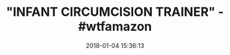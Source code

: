 ---
title: '"INFANT CIRCUMCISION TRAINER" - #wtfamazon'
name: 'Infant Circumcision Trainer, White'
date: '2018-01-04 15:36:13'
buy_now: >-
  https://www.amazon.com/Nasco-Infant-Circumcision-Trainer-White/dp/B0083Y0W26?SubscriptionId=AKIAIA5RBQIWQVTCUEUQ&tag=coldcutdeals-20&linkCode=xm2&camp=2025&creative=165953&creativeASIN=B0083Y0W26
description_markdown: |+
  Infant Circumcision Trainer, White

    - MPN: LF00904U

    - Authentic Nasco (Life/Form) product!

    - 5 year warranty

    - Made in the United States

    - Great for nursing and therapy students

tweet_id_str: '948941139486367744'
price: ''
you_save: ''
asin: B0083Y0W26
image: 'https://images-na.ssl-images-amazon.com/images/I/31Qqp4wNZyL.jpg'

---